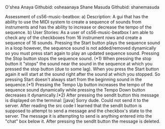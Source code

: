 O'shea Anaya  Githubid: osheaanaya
Shane Masuda  Githubid: shanemasuda

Assessment of cs56-music-beatbox:
  a) Description:
    A gui that has the ability to use the MIDI system to create a sequence of sounds from instruments and has 
    the ability to increase or decrease the tempo of the sequence.
  b) User Stories:
    As a user of cs56-music-beatbox I am able to check any of the checkboxes from 16 instrument rows and create a 
    sequence of 16 sounds. Pressing the Start button plays the sequence sound in a loop however, the sequence sound 
    is not added/removed dynamically so you must press start again to play an updated sequence sound. Pressing the Stop 
    button stops the sequence sound. (*1) When pressing the stop button it "stops" the sound near the sound in the sequence 
    at which you pressed the stop button (due to some lag). When you press the Start button again it will start at the sound right 
    after the sound at which you stopped. So pressing Start doesn't always start from the beginning sound in the sequence.(*1)
    Pressing the Tempo Up button increases the tempo of the sequence sound dynamically while pressing the Tempo Down button 
    decreases it dynamically.(*2) After pressing the sendIt button this message is displayed on the terminal: 
      [java] Sorry dude. Could not send it to the server.
    After reading the src code I learned that the sendIt button is supposed to attempt to send a message and the checkbox's state 
    to the server. The message it is attempting to send is anything entered into the "chat" box below it. After pressing the
    sendIt button the message is deleted.
    
